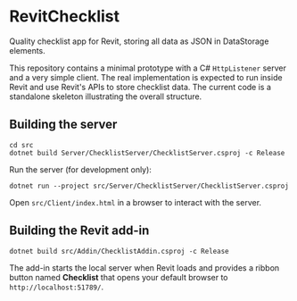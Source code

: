 # RevitChecklist
Quality checklist app for Revit, storing all data as JSON in DataStorage elements.

This repository contains a minimal prototype with a C# `HttpListener` server and
a very simple client. The real implementation is expected to run inside Revit
and use Revit's APIs to store checklist data. The current code is a standalone
skeleton illustrating the overall structure.

## Building the server

```
cd src
dotnet build Server/ChecklistServer/ChecklistServer.csproj -c Release
```

Run the server (for development only):

```
dotnet run --project src/Server/ChecklistServer/ChecklistServer.csproj
```

Open `src/Client/index.html` in a browser to interact with the server.

## Building the Revit add-in

```
dotnet build src/Addin/ChecklistAddin.csproj -c Release
```

The add-in starts the local server when Revit loads and provides a ribbon button
named **Checklist** that opens your default browser to `http://localhost:51789/`.
